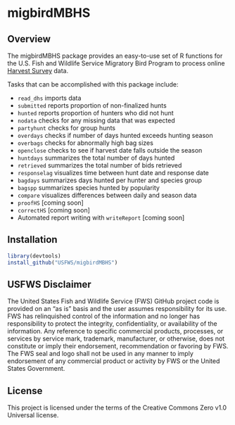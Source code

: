 
<!-- README.md is generated from README.Rmd. Please edit that file -->

# migbirdMBHS

## Overview

The migbirdMBHS package provides an easy-to-use set of R functions for
the U.S. Fish and Wildlife Service Migratory Bird Program to process
online [Harvest Survey](https://www.fws.gov/harvestsurvey) data.

Tasks that can be accomplished with this package include:

  - `read_dhs` imports data
  - `submitted` reports proportion of non-finalized hunts
  - `hunted` reports proportion of hunters who did not hunt
  - `nodata` checks for any missing data that was expected
  - `partyhunt` checks for group hunts
  - `overdays` checks if number of days hunted exceeds hunting season
  - `overbags` checks for abnormally high bag sizes
  - `openclose` checks to see if harvest date falls outside the season
  - `huntdays` summarizes the total number of days hunted
  - `retrieved` summarizes the total number of bids retrieved
  - `responselag` visualizes time between hunt date and response date
  - `bagdays` summarizes days hunted per hunter and species group
  - `bagspp` summarizes species hunted by popularity
  - `compare` visualizes differences between daily and season data
  - `proofHS` \[coming soon\]
  - `correctHS` \[coming soon\]
  - Automated report writing with `writeReport` \[coming soon\]

## Installation

``` r
library(devtools)
install_github("USFWS/migbirdMBHS")
```

## USFWS Disclaimer

The United States Fish and Wildlife Service (FWS) GitHub project code is
provided on an “as is” basis and the user assumes responsibility for its
use. FWS has relinquished control of the information and no longer has
responsibility to protect the integrity, confidentiality, or
availability of the information. Any reference to specific commercial
products, processes, or services by service mark, trademark,
manufacturer, or otherwise, does not constitute or imply their
endorsement, recommendation or favoring by FWS. The FWS seal and logo
shall not be used in any manner to imply endorsement of any commercial
product or activity by FWS or the United States Government.

## License

This project is licensed under the terms of the Creative Commons Zero
v1.0 Universal license.
